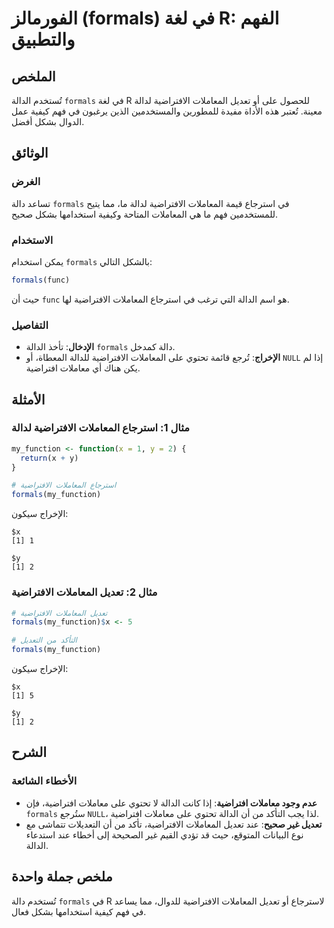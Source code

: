 <!--
Meta Description: # الفورمالز (formals) في لغة R: الفهم والتطبيق ## الملخص تُستخدم الدالة `formals` في لغة R للحصول على أو تعديل المعاملات الافتراضية لدالة معينة. تُعتب...
Meta Keywords: formals, المعاملات, الافتراضية, الدالة, تعديل
-->

# الفورمالز (formals) في لغة R: الفهم والتطبيق

## الملخص
تُستخدم الدالة `formals` في لغة R للحصول على أو تعديل المعاملات الافتراضية لدالة معينة. تُعتبر هذه الأداة مفيدة للمطورين والمستخدمين الذين يرغبون في فهم كيفية عمل الدوال بشكل أفضل.

## الوثائق
### الغرض
تساعد دالة `formals` في استرجاع قيمة المعاملات الافتراضية لدالة ما، مما يتيح للمستخدمين فهم ما هي المعاملات المتاحة وكيفية استخدامها بشكل صحيح.

### الاستخدام
يمكن استخدام `formals` بالشكل التالي:

```R
formals(func)
```

حيث أن `func` هو اسم الدالة التي ترغب في استرجاع المعاملات الافتراضية لها.

### التفاصيل
- **الإدخال**: تأخذ الدالة `formals` دالة كمدخل.
- **الإخراج**: تُرجع قائمة تحتوي على المعاملات الافتراضية للدالة المعطاة، أو `NULL` إذا لم يكن هناك أي معاملات افتراضية.

## الأمثلة
### مثال 1: استرجاع المعاملات الافتراضية لدالة
```R
my_function <- function(x = 1, y = 2) {
  return(x + y)
}

# استرجاع المعاملات الافتراضية
formals(my_function)
```
الإخراج سيكون:
```
$x
[1] 1

$y
[1] 2
```

### مثال 2: تعديل المعاملات الافتراضية
```R
# تعديل المعاملات الافتراضية
formals(my_function)$x <- 5

# التأكد من التعديل
formals(my_function)
```
الإخراج سيكون:
```
$x
[1] 5

$y
[1] 2
```

## الشرح
### الأخطاء الشائعة
- **عدم وجود معاملات افتراضية**: إذا كانت الدالة لا تحتوي على معاملات افتراضية، فإن `formals` ستُرجع `NULL`، لذا يجب التأكد من أن الدالة تحتوي على معاملات افتراضية.
- **تعديل غير صحيح**: عند تعديل المعاملات الافتراضية، تأكد من أن التعديلات تتماشى مع نوع البيانات المتوقع، حيث قد تؤدي القيم غير الصحيحة إلى أخطاء عند استدعاء الدالة.

## ملخص جملة واحدة
تُستخدم دالة `formals` في R لاسترجاع أو تعديل المعاملات الافتراضية للدوال، مما يساعد في فهم كيفية استخدامها بشكل فعال.